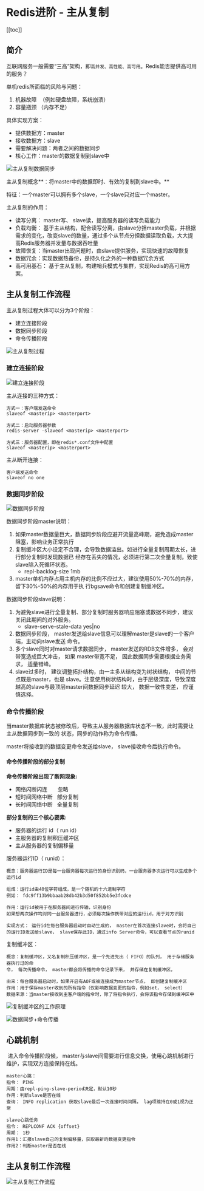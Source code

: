 # Redis进阶 - 主从复制

[[toc]]

## 简介

互联网服务一般需要“三高”架构，即`高并发、高性能、高可用`。Redis能否提供高可用的服务？

单机redis所面临的风险与问题：
1. 机器故障  （例如硬盘故障，系统崩溃）
2. 容量瓶颈 （内存不足）

具体实现方案：

* 提供数据方：master
* 接收数据方：slave
* 需要解决问题：两者之间的数据同步
* 核心工作：master的数据复制到slave中

![主从复制数据同步](/_images/database/redis/主从复制数据同步.png)

主从复制概念**：将master中的数据即时、有效的复制到slave中。**

特征：一个master可以拥有多个slave，一个slave只对应一个master。

主从复制的作用：

* 读写分离： master写、 slave读，提高服务器的读写负载能力
* 负载均衡： 基于主从结构，配合读写分离，由slave分担master负载，并根据需求的变化，改变slave的数量，通过多个从节点分担数据读取负载，大大提高Redis服务器并发量与数据吞吐量
* 故障恢复：当master出现问题时，由slave提供服务，实现快速的故障恢复
* 数据冗余：实现数据热备份，是持久化之外的一种数据冗余方式
* 高可用基石： 基于主从复制，构建哨兵模式与集群，实现Redis的高可用方案。

## 主从复制工作流程

主从复制过程大体可以分为3个阶段：

* 建立连接阶段
* 数据同步阶段
* 命令传播阶段

![主从复制过程](/_images/database/redis/主从复制过程.png)

### 建立连接阶段

![建立连接阶段](/_images/database/redis/建立连接阶段.png)

主从连接的三种方式：
```
方式一：客户端发送命令
slaveof <masterip> <masterport>

方式二：启动服务器参数
redis-server -slaveof <masterip> <masterport>

方式三：服务器配置，即在redis*.conf文件中配置
slaveof <masterip> <masterport>
```

主从断开连接：
```
客户端发送命令
slaveof no one
```

### 数据同步阶段

![数据同步阶段](/_images/database/redis/数据同步阶段.png)

数据同步阶段master说明：

1. 如果master数据量巨大，数据同步阶段应避开流量高峰期，避免造成master阻塞，影响业务正常执行
2. 复制缓冲区大小设定不合理，会导致数据溢出。如进行全量复制周期太长，进行部分复制时发现数据已
经存在丢失的情况，必须进行第二次全量复制，致使slave陷入死循环状态。
     - repl-backlog-size 1mb
3. master单机内存占用主机内存的比例不应过大，建议使用50%-70%的内存，留下30%-50%的内存用于执
行bgsave命令和创建复制缓冲区。

数据同步阶段slave说明：

1. 为避免slave进行全量复制、部分复制时服务器响应阻塞或数据不同步，建议关闭此期间的对外服务。
     - slave-serve-stale-data yes|no
2. 数据同步阶段， master发送给slave信息可以理解master是slave的一个客户端，主动向slave发送
命令。
3. 多个slave同时对master请求数据同步， master发送的RDB文件增多， 会对带宽造成巨大冲击， 如果
master带宽不足， 因此数据同步需要根据业务需求， 适量错峰。
4. slave过多时， 建议调整拓扑结构，由一主多从结构变为树状结构， 中间的节点既是master，也是
slave。注意使用树状结构时，由于层级深度，导致深度越高的slave与最顶层master间数据同步延迟
较大， 数据一致性变差， 应谨慎选择。

### 命令传播阶段

当master数据库状态被修改后，导致主从服务器数据库状态不一致，此时需要让主从数据同步到一致的
状态，同步的动作称为命令传播。

master将接收到的数据变更命令发送给slave， slave接收命令后执行命令。

#### 命令传播阶段的部分复制

**命令传播阶段出现了断网现象:**

* 网络闪断闪连       忽略
* 短时间网络中断   部分复制
* 长时间网络中断   全量复制

**部分复制的三个核心要素:**

* 服务器的运行 id（ run id）
* 主服务器的复制积压缓冲区
* 主从服务器的复制偏移量

服务器运行ID（ runid）：
```
概念：服务器运行ID是每一台服务器每次运行的身份识别码，一台服务器多次运行可以生成多个运行id

组成：运行id由40位字符组成，是一个随机的十六进制字符
例如： fdc9ff13b9bbaab28db42b3d50f852bb5e3fcdce

作用：运行id被用于在服务器间进行传输，识别身份
如果想两次操作均对同一台服务器进行，必须每次操作携带对应的运行id，用于对方识别

实现方式： 运行id在每台服务器启动时自动生成的， master在首次连接slave时，会将自己的运行ID发送给slave， slave保存此ID，通过info Server命令，可以查看节点的runid
```

复制缓冲区：
```
概念：复制缓冲区，又名复制积压缓冲区，是一个先进先出（ FIFO）的队列， 用于存储服务器执行过的命
令， 每次传播命令， master都会将传播的命令记录下来， 并存储在复制缓冲区。

由来：每台服务器启动时，如果开启有AOF或被连接成为master节点， 即创建复制缓冲区
作用：用于保存master收到的所有指令（仅影响数据变更的指令，例如set， select）
数据来源：当master接收到主客户端的指令时，除了将指令执行，会将该指令存储到缓冲区中
```

![复制缓冲区的工作原理](/_images/database/redis/复制缓冲区的工作原理.png)

![数据同步+命令传播](/_images/database/redis/数据同步+命令传播.png)

## 心跳机制​​

 进入命令传播阶段候， master与slave间需要进行信息交换，使用心跳机制进行维护，实现双方连接保持在线。

```
master心跳：
指令： PING
周期：由repl-ping-slave-period决定，默认10秒
作用：判断slave是否在线
查询： INFO replication 获取slave最后一次连接时间间隔， lag项维持在0或1视为正常

slave心跳任务
指令： REPLCONF ACK {offset}
周期： 1秒
作用1：汇报slave自己的复制偏移量，获取最新的数据变更指令
作用2：判断master是否在线
```

## 主从复制工作流程

![主从复制工作流程](/_images/database/redis/主从复制工作流程.png)